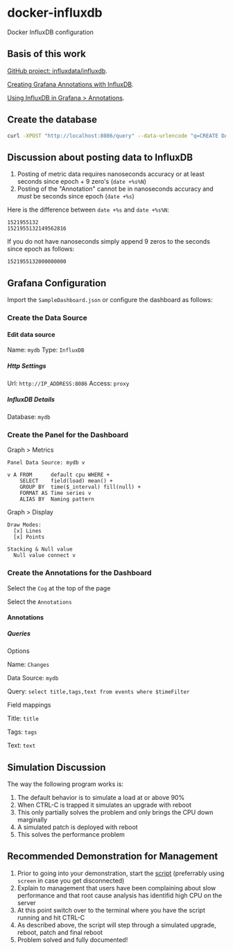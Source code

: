 # docker-influxdb
Docker InfluxDB configuration

## Basis of this work
[GitHub project: influxdata/influxdb](https://github.com/influxdata/influxdb).

[Creating Grafana Annotations with InfluxDB](https://maxchadwick.xyz/blog/grafana-influxdb-annotations).

[Using InfluxDB in Grafana > Annotations](http://docs.grafana.org/features/datasources/influxdb/#annotations).

## Create the database
```bash
curl -XPOST "http://localhost:8086/query" --data-urlencode "q=CREATE DATABASE mydb"
```

## Discussion about posting data to InfluxDB
1. Posting of metric data requires nanoseconds accuracy or at least seconds since epoch + 9 zero's (`date +%s%N`)
2. Posting of the "Annotation" cannot be in nanoseconds accuracy and *must* be seconds since epoch (`date +%s`)

Here is the difference between `date +%s` and `date +%s%N`:
```
1521955132
1521955132149562816
```
If you do not have nanoseconds simply append 9 zeros to the seconds since epoch as follows:
```
1521955132000000000
```

## Grafana Configuration
Import the `SampleDashboard.json` or configure the dashboard as follows:

### Create the Data Source
#### Edit data source
Name: `mydb`
Type: `InfluxDB`

##### Http Settings
Url: `http://IP_ADDRESS:8086`
Access: `proxy`

##### InfluxDB Details
Database: `mydb`

### Create the Panel for the Dashboard
Graph > Metrics
```
Panel Data Source: mydb v

v A FROM      default cpu WHERE +
    SELECT    field(load) mean() +
    GROUP BY  time($_interval) fill(null) +
    FORMAT AS Time series v
    ALIAS BY  Naming pattern
```

Graph > Display
```
Draw Modes: 
  [x] Lines 
  [x] Points

Stacking & Null value
  Null value connect v
```


### Create the Annotations for the Dashboard
Select the `Cog` at the top of the page

Select the `Annotations`
#### Annotations
##### Queries
Options

Name: `Changes`

Data Source: `mydb`

Query: `select title,tags,text from events where $timeFilter`

Field mappings

Title: `title`

Tags: `tags`

Text: `text`

## Simulation Discussion
The way the following program works is:
1. The default behavior is to simulate a load at or above 90%
2. When CTRL-C is trapped it simulates an upgrade with reboot
3. This only partially solves the problem and only brings the CPU down marginally
4. A simulated patch is deployed with reboot
5. This solves the performance problem

## Recommended Demonstration for Management
1. Prior to going into your demonstration, start the [script](simulate.sh) (preferrably using `screen` in case you get disconnected)
2. Explain to management that users have been complaining about slow performance and that root cause analysis has identifid high CPU on the server 
3. At this point switch over to the terminal where you have the script running and hit CTRL-C
4. As described above, the script will step through a simulated upgrade, reboot, patch and final reboot
5. Problem solved and fully documented!
